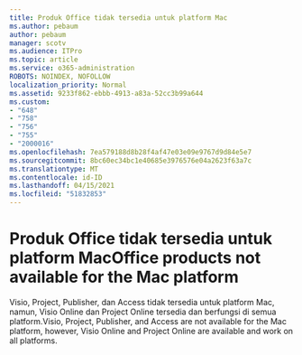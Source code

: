 ```yaml
---
title: Produk Office tidak tersedia untuk platform Mac
ms.author: pebaum
author: pebaum
manager: scotv
ms.audience: ITPro
ms.topic: article
ms.service: o365-administration
ROBOTS: NOINDEX, NOFOLLOW
localization_priority: Normal
ms.assetid: 9233f862-ebbb-4913-a83a-52cc3b99a644
ms.custom:
- "648"
- "758"
- "756"
- "755"
- "2000016"
ms.openlocfilehash: 7ea579188d8b28f4af47e03e09e9767d9d84e5e7
ms.sourcegitcommit: 8bc60ec34bc1e40685e3976576e04a2623f63a7c
ms.translationtype: MT
ms.contentlocale: id-ID
ms.lasthandoff: 04/15/2021
ms.locfileid: "51832853"
---
```

# <a name="office-products-not-available-for-the-mac-platform"></a><span data-ttu-id="3df76-102">Produk Office tidak tersedia untuk platform Mac</span><span class="sxs-lookup"><span data-stu-id="3df76-102">Office products not available for the Mac platform</span></span>

<span data-ttu-id="3df76-103">Visio, Project, Publisher, dan Access tidak tersedia untuk platform Mac, namun, Visio Online dan Project Online tersedia dan berfungsi di semua platform.</span><span class="sxs-lookup"><span data-stu-id="3df76-103">Visio, Project, Publisher, and Access are not available for the Mac platform, however, Visio Online and Project Online are available and work on all platforms.</span></span>
  